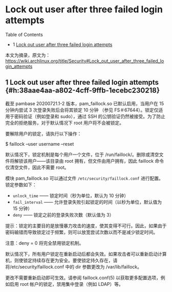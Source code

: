 # Lock out user after three failed login attempts


<div class="ox-hugo-toc toc has-section-numbers">

<div class="heading">Table of Contents</div>

- <span class="section-num">1</span> [Lock out user after three failed login attempts](#h:38aae4aa-a802-4cff-9ffb-1ecebc230218)

</div>
<!--endtoc-->


本文为摘录，原文为： https://wiki.archlinux.org/title/Security#Lock_out_user_after_three_failed_login_attempts



## <span class="section-num">1</span> Lock out user after three failed login attempts {#h:38aae4aa-a802-4cff-9ffb-1ecebc230218}

截至 pambase 20200721.1-2 版本，pam_faillock.so 已默认启用，当用户在 15 分钟内尝试 3 次登录失败后会将其锁定 10 分钟
（参见 FS＃67644）。锁定仅适用于密码验证（例如登录和 sudo），通过 SSH 的公钥验证仍然被接受。为了防止完全的拒绝服务，对于默认情况下 root 用户将不会被锁定。

要解除用户的锁定，请执行以下操作：

$ faillock &#x2013;user username &#x2013;reset

默认情况下，锁定机制是每个用户一个文件，位于 /run/faillock/。删除或清空文件将解锁该用户——该目录由 root 拥有，但文件由用户拥有，因此 faillock 命令仅清空文件，因此不需要 root。

模块 pam_faillock.so 可以通过文件 `/etc/security/faillock.conf` 进行配置。锁定参数如下：

-   `unlock_time` —— 锁定时间（秒为单位，默认为 10 分钟）
-   `fail_interval` —— 允许登录失败引起锁定的时间（以秒为单位，默认值为 15 分钟）
-   `deny` —— 锁定之前的登录失败次数（默认值为 3）

提示：锁定的主要目的是放慢暴力攻击的速度，使其变得不可行。因此，如果由于密码输错而导致锁定过于频繁，则可以放宽尝试次数以而不是减少锁定时间。

注意：deny = 0 将完全禁用锁定机制。

默认情况下，所有用户锁定在重新启动后都会失效。如果攻击者可以重新启动计算机，则使锁定持续存在更为安全。要使锁定持久存在，请将/etc/security/faillock.conf 中的 dir 参数更改为 /var/lib/faillock。

更改不需要重新启动即可生效。请参阅 faillock.conf(5) 以获取更多配置选项，例如启用 root 帐户的锁定，禁用集中登录（例如 LDAP）等。


